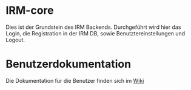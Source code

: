 # IRM-core
Dies ist der Grundstein des IRM Backends. Durchgeführt wird hier das Login, die Registration in der IRM DB, sowie Benutztereinstellungen und Logout.

# Benutzerdokumentation
Die Dokumentation für die Benutzer finden sich im [Wiki](https://github.com/ItalianRockMafia/core/wiki)